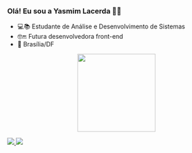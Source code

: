 ### Olá! Eu sou a Yasmim Lacerda 🙋‍♀


- 💻📚 Estudante de Análise e Desenvolvimento de Sistemas
- 🤓🔚 Futura desenvolvedora front-end
- 📌 Brasília/DF 

<div align="center">
  <a href="https://github.com/lacerdayasmim">
  <img height="180em" src="https://github-readme-stats.vercel.app/api?username=lacerdayasmim&show_icons=true&theme=radical&include_all_commits=false&count_private=true"/>
  
</div>
<div> 
 
  <a href = "k.yasmiim@hotmail.com"><img src="https://img.shields.io/badge/Microsoft_Outlook-0078D4?style=for-the-badge&logo=microsoft-outlook&logoColor=white" target="_blank">
 <a href="https://www.linkedin.com/in/yasmim-lacerda-274337166/" target="_blank"><img src="https://img.shields.io/badge/-LinkedIn-%230077B5?style=for-the-badge&logo=linkedin&logoColor=white" target="_blank"></a>
  
</div>
